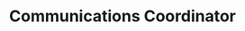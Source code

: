 ---
layout: work-with-us-layout

title: Communications Coordinator

role: <b> Role </b> <br><br> As the Communications Coordinator, your role will be to seed the Fields of View story in the world! At Fields of View, we build tools to address complex social problems in a way to make decision-making and information more accessible. As the Communications Coordinator, your role will be to take the work that we do, and find ways of communicating in a way that it build credibility and also builds engagement. You will have to engage with complex systems, government policies and get an in-depth understanding of social development space, and figure out the best places and ways to communicate the work. <br> <br> You will be anchoring communications and outreach for the organisation, designing and implementing an outreach strategy, conceptualising campaigns, engaging with partners to create materials to establish the FoV universe. Social media is one aspect of the work, but you would be required to think beyond, and explore other avenues. <br><br> Your strengths should lie in storytelling with an understanding of the communication landscape, and if you have networks in the media space, it will add up even more. Your knack for breaking down and narrating nuanced pieces around the civic discourse for an information hungry, ever-evolving audience will come in to be crucial, for this role.

basicrequirements: <b> Basic Requirements </b> <br> <ul> <li> Ability to tell stories. </li> <li> Ability to take complex research outputs and explain it in a way that is understandable to a wider audience </li> <li> Building networks with newspapers, magazines, journals and other types of publications where the work of FoV can be presented. </li> </ul>

additionalSkills: <b> Additional </b> <ul> <li> Having worked in the non-profit communication space would be ideal. </li> <li> An understanding of social media metrics and nuances. </li> <li> Interested in the areas of governance, vulnerability and sustainability. </li> <li> Ability to work in an interdisciplinary team. </li> </ul>

whyWorkForFov: <b>Why Work at Fields of View</b> <br> <ul> <li> We pride ourselves in building a collaborative and open environment around our work in building tools for inclusive public policy. This is your chance to become an addition to our coveted multidisciplinary team, that houses individuals from different backgrounds scaling from Journalism to Game Design to Law. </li> <li> We have collaborations with Indian and international universities, and you get access to cutting edge research in data and policy. </li> <li> Depending on your interest, you will contribute to research papers that will be published in major journals. </li> <li> Your work will contribute to real-world applications in addressing social problems. </li> </ul>

remuneration: <b> Remuneration </b> <br><br> Compensation will range from INR 69,575 (Including TDS) per month based on level of experience.

applicationProcess: <b> How To Apply </b> <br><br> If this sounds interesting or exciting to you, please write to work@fieldsofview.in with your CV, design portfolio and a thoughtful cover letter stating why you want to work with us in this role. <br> <ul> <li> We will review your application and if we feel like it is a good fit for us, we will assign you a task. The assignment will involve a cross section of the kind of work you'll do with us. You take as much time as you want to complete the assignment, but we've noted that it takes on average about 7 days to finish. </li> <li> If we like your approach to the assignment, we invite you to spend 2 days with us in our office in Bangalore, so you can get to know our team and work culture. You will also be provided a follow-up task to be performed during those 2 days. Once this is done, and if you like us and we like you, we will extend an offer within a week's time. </li> </ul>

aboutUs: <b> About Fields Of View </b> <br><br> At Fields of View (fieldsofview.in), we use games and simulations to help CSOs make sense of their work around vulnerability and climate. We are a not-for-profit research group based in Bangalore. We have an interdisciplinary group with people whose backgrounds range from technology, art, social sciences, law, and policy. <br><br> FoV's work has been featured in Indian and international media, including BBC News; The Hindu; Deccan Herald; Deccan Chronicle; The Newsminute, CNN-IBN, Deutsche Welle (dw.com), a German international broadcaster, and Factordaily. <br><br> As our goal is to create bridges between Government, Academia, and Civil Society, we work with all three groups&#58; <br> <ul> <li> Government - Our partners in government include Department of Electronics and Information Technology, Government of India; Institute of Plasma Research, Government of India; Tamil Nadu State Land Use Board, Government of Tamil Nadu. </li> <li> Civil Society Groups - The civil society organizations we have collaborated with include Gender at Work, who works to promote gender equality in organizations; Sahjeevan, who works to empower disadvantaged communities in the Kutch region in Gujarat, India; Alternative Law Forum, whose focus is on integrating alternative lawyering with critical research; UNESCO-MGIEP, which specialises in research, knowledge sharing and policy formulation in the area of education for peace, sustainability and global citizenship; and UNDP Sri Lanka. </li> <li> Academia - We have research collaborations with different Indian and international universities, including International Institute of Information Technology (IIIT-B), Bangalore; TU-Delft, Netherlands; Netherlands E-Sciences Centre, Netherlands; Department of Computational Sciences, University of Amsterdam; and Medialab Amsterdam. </li> </ul>

notes: <em> Fields of View is a non-profit organisation, registered under the Karnataka Societies Registration Act, 1960. Section 12AA(1)(b)(i), and Section 80G(5)(vi) of the Income Tax Act, 1961.  </em>

ide: Communications Coordinator

tag: Communications Coordinator

category: jd

permalink: /projects/work-with-us/communicationscoordinator/

---
